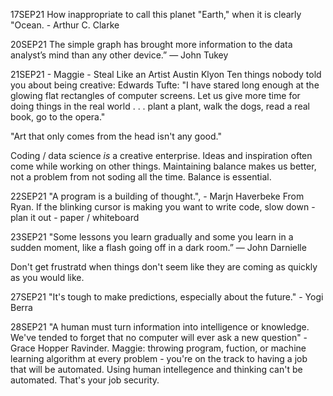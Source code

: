 17SEP21
How inappropriate to call this planet "Earth," when it is clearly "Ocean.
    - Arthur C. Clarke
    
20SEP21
The simple graph has brought more information to the data analyst’s mind than any other device.” — John Tukey

21SEP21 - Maggie - Steal Like an Artist Austin Klyon
Ten things nobody told you about being creative:
Edwards Tufte: "I have stared long enough at the glowing flat rectangles of computer screens. Let us give more time for doing things in the real world . . . plant a plant, walk the dogs, read a real book, go to the opera."

"Art that only comes from the head isn't any good."

Coding / data science *is* a creative enterprise. Ideas and inspiration often come while working on other things. Maintaining balance makes us better, not a problem from not soding all the time. Balance is essential.

22SEP21
"A program is a building of thought.", - Marjn Haverbeke From Ryan. If the blinking cursor is making you want to write code, slow down - plan it out - paper / whiteboard

23SEP21
"Some lessons you learn gradually and some you learn in a sudden moment, like a flash going off in a dark room.”
 ―  John Darnielle

 Don't get frustratd when things don't seem like they are coming as quickly as you would like.

 27SEP21
 "It's tough to make predictions, especially about the future." - Yogi Berra
 
 28SEP21
 "A human must turn information into intelligence or knowledge. We've tended to forget that no computer will ever ask a new question" - Grace Hopper Ravinder. Maggie: throwing program, fuction, or machine learning algorithm at every problem - you're on the track to having a job that will be automated. Using human intellegence and thinking can't be automated. That's your job security.

 